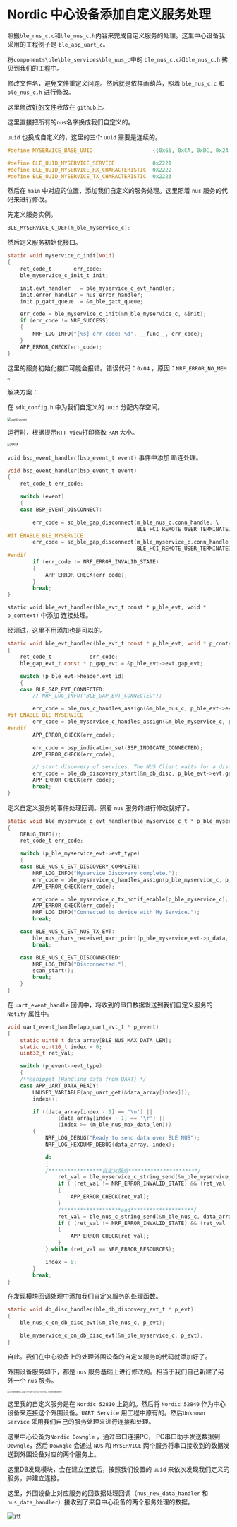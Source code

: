 # Nordic 中心设备添加自定义服务处理



照搬`ble_nus_c.c`和`ble_nus_c.h`内容来完成自定义服务的处理。这里中心设备我采用的工程例子是 `ble_app_uart_c`。



将`components\ble\ble_services\ble_nus_c`中的 `ble_nus_c.c`和`ble_nus_c.h` 拷贝到我们的工程中。

修改文件名，避免文件重定义问题。然后就是依样画葫芦，照着 `ble_nus_c.c` 和 `ble_nus_c.h` 进行修改。

这里[修改好的文件](https://github.com/duapple/nordic_ble_central_custom_services)我放在 `github`上。

这里直接把所有的`nus`名字换成我们自定义的。

`uuid` 也换成自定义的，这里的三个 `uuid` 需要是连续的。

```c
#define MYSERVICE_BASE_UUID                   {{0x66, 0xCA, 0xDC, 0x24, 0x0E, 0xE5, 0xA9, 0xE0, 0x93, 0xF3, 0xA3, 0xB5, 0x00, 0x00, 0x40, 0x6E}} /**< Used vendor-specific UUID. */

#define BLE_UUID_MYSERVICE_SERVICE            0x2221                      /**< The UUID of the Nordic UART Service. */
#define BLE_UUID_MYSERVICE_RX_CHARACTERISTIC  0X2222                      /**< The UUID of the RX Characteristic. */
#define BLE_UUID_MYSERVICE_TX_CHARACTERISTIC  0x2223                      /**< The UUID of the TX Characteristic. */
```



然后在 `main` 中对应的位置，添加我们自定义的服务处理。这里照着 `nus` 服务的代码来进行修改。

先定义服务实例。

```c
BLE_MYSERVICE_C_DEF(m_ble_myservice_c);
```

然后定义服务初始化接口。

```c
static void myservice_c_init(void)
{
    ret_code_t       err_code;
    ble_myservice_c_init_t init;

    init.evt_handler   = ble_myservice_c_evt_handler;
    init.error_handler = nus_error_handler;
    init.p_gatt_queue  = &m_ble_gatt_queue;

    err_code = ble_myservice_c_init(&m_ble_myservice_c, &init);
	if (err_code != NRF_SUCCESS)
	{
		NRF_LOG_INFO("[%s] err_code: %d", __func__, err_code);
	}
    APP_ERROR_CHECK(err_code);
}
```

这里的服务初始化接口可能会报错。错误代码：`0x04` ，原因：`NRF_ERROR_NO_MEM` 。

解决方案：

在 `sdk_config.h` 中为我们自定义的 `uuid` 分配内存空间。

<img src="https://raw.githubusercontent.com/duapple/Code/master/pic/20210127105458.png" alt="uuid_count" style="zoom:50%;" />

运行时，根据提示`RTT View`打印修改 `RAM` 大小。

<img src="https://raw.githubusercontent.com/duapple/Code/master/pic/20210127105537.png" alt="RAM" style="zoom:50%;" />



`void bsp_event_handler(bsp_event_t event)` 事件中添加 断连处理。

```c
void bsp_event_handler(bsp_event_t event)
{
    ret_code_t err_code;

    switch (event)
    {
    case BSP_EVENT_DISCONNECT:

        err_code = sd_ble_gap_disconnect(m_ble_nus_c.conn_handle, \
                                         BLE_HCI_REMOTE_USER_TERMINATED_CONNECTION);
#if ENABLE_BLE_MYSERVICE
        err_code = sd_ble_gap_disconnect(m_ble_myservice_c.conn_handle, \
                                         BLE_HCI_REMOTE_USER_TERMINATED_CONNECTION);
#endif
        if (err_code != NRF_ERROR_INVALID_STATE)
        {
            APP_ERROR_CHECK(err_code);
        }
        break;
}
```



`static void ble_evt_handler(ble_evt_t const * p_ble_evt, void * p_context)` 中添加 连接处理。

经测试，这里不用添加也是可以的。

```c
static void ble_evt_handler(ble_evt_t const * p_ble_evt, void * p_context)
{
    ret_code_t            err_code;
    ble_gap_evt_t const * p_gap_evt = &p_ble_evt->evt.gap_evt;

    switch (p_ble_evt->header.evt_id)
    {
    case BLE_GAP_EVT_CONNECTED:
        // NRF_LOG_INFO("BLE_GAP_EVT_CONNECTED");

        err_code = ble_nus_c_handles_assign(&m_ble_nus_c, p_ble_evt->evt.gap_evt.conn_handle, NULL);
#if ENABLE_BLE_MYSERVICE
        err_code = ble_myservice_c_handles_assign(&m_ble_myservice_c, p_ble_evt->evt.gap_evt.conn_handle, NULL);
#endif
        APP_ERROR_CHECK(err_code);

        err_code = bsp_indication_set(BSP_INDICATE_CONNECTED);
        APP_ERROR_CHECK(err_code);

        // start discovery of services. The NUS Client waits for a discovery result
        err_code = ble_db_discovery_start(&m_db_disc, p_ble_evt->evt.gap_evt.conn_handle);
        APP_ERROR_CHECK(err_code);
        break;
}
```



定义自定义服务的事件处理回调。照着 `nus` 服务的进行修改就好了。

```c
static void ble_myservice_c_evt_handler(ble_myservice_c_t * p_ble_myservice_c, ble_myservice_c_evt_t const * p_ble_myservice_evt)
{
	DEBUG_INFO();
    ret_code_t err_code;

    switch (p_ble_myservice_evt->evt_type)
    {
    case BLE_NUS_C_EVT_DISCOVERY_COMPLETE:
        NRF_LOG_INFO("Myservice Discovery complete.");
        err_code = ble_myservice_c_handles_assign(p_ble_myservice_c, p_ble_myservice_evt->conn_handle, &p_ble_myservice_evt->handles);
        APP_ERROR_CHECK(err_code);

        err_code = ble_myservice_c_tx_notif_enable(p_ble_myservice_c);
        APP_ERROR_CHECK(err_code);
        NRF_LOG_INFO("Connected to device with My Service.");
        break;

    case BLE_NUS_C_EVT_NUS_TX_EVT:
        ble_nus_chars_received_uart_print(p_ble_myservice_evt->p_data, p_ble_myservice_evt->data_len);
        break;

    case BLE_NUS_C_EVT_DISCONNECTED:
        NRF_LOG_INFO("Disconnected.");
        scan_start();
        break;
    }
}
```



在 `uart_event_handle` 回调中，将收到的串口数据发送到我们自定义服务的`Notify` 属性中。

```c
void uart_event_handle(app_uart_evt_t * p_event)
{
    static uint8_t data_array[BLE_NUS_MAX_DATA_LEN];
    static uint16_t index = 0;
    uint32_t ret_val;

    switch (p_event->evt_type)
    {
    /**@snippet [Handling data from UART] */
    case APP_UART_DATA_READY:
        UNUSED_VARIABLE(app_uart_get(&data_array[index]));
        index++;

        if ((data_array[index - 1] == '\n') ||
                (data_array[index - 1] == '\r') ||
                (index >= (m_ble_nus_max_data_len)))
        {
            NRF_LOG_DEBUG("Ready to send data over BLE NUS");
            NRF_LOG_HEXDUMP_DEBUG(data_array, index);

            do
            {
            /*****************自定义服务**********************/
                ret_val = ble_myservice_c_string_send(&m_ble_myservice_c, data_array, index);
				if ( (ret_val != NRF_ERROR_INVALID_STATE) && (ret_val != NRF_ERROR_RESOURCES) )
                {
                    APP_ERROR_CHECK(ret_val);
                }
                /*******************end********************/
                ret_val = ble_nus_c_string_send(&m_ble_nus_c, data_array, index);
                if ( (ret_val != NRF_ERROR_INVALID_STATE) && (ret_val != NRF_ERROR_RESOURCES) )
                {
                    APP_ERROR_CHECK(ret_val);
                }
            } while (ret_val == NRF_ERROR_RESOURCES);

            index = 0;
        }
        break;
}
```



在发现模块回调处理中添加我们自定义服务的处理函数。

```c
static void db_disc_handler(ble_db_discovery_evt_t * p_evt)
{
    ble_nus_c_on_db_disc_evt(&m_ble_nus_c, p_evt);

    ble_myservice_c_on_db_disc_evt(&m_ble_myservice_c, p_evt);
}
```



自此。我们在中心设备上的处理外围设备的自定义服务的代码就添加好了。

外围设备服务如下，都是 `nus` 服务基础上进行修改的。相当于我们自己新建了另外一个 `nus` 服务。



<img src="https://raw.githubusercontent.com/duapple/Code/master/pic/20210127105703.png" alt="Screenshot_2021-01-26-00-03-53-103_no.nordicsemi." style="zoom: 33%;" />

这里我的自定义服务是在 `Nordic 52810` 上跑的。然后将 `Nordic 52840` 作为中心设备来连接这个外围设备。`UART Service` 用工程中原有的。然后`Unknown Service` 采用我们自己的服务处理来进行连接和处理。

这里中心设备为`Nordic Downgle` ，通过串口连接PC， PC串口助手发送数据到 `Downgle`，然后 `Downgle` 会通过 `NUS` 和 `MYSERVICE`  两个服务将串口接收到的数据发送到外围设备对应的两个服务上。

这里DB发现模块，会在建立连接后，按照我们设置的 `uuid` 来依次发现我们定义的服务，并建立连接。

这里，外围设备上对应服务的回数据处理回调（`nus_new_data_handler` 和 `nus_data_handler`）接收到了来自中心设备的两个服务处理的数据。

![rtt](https://raw.githubusercontent.com/duapple/Code/master/pic/20210127105733.png)